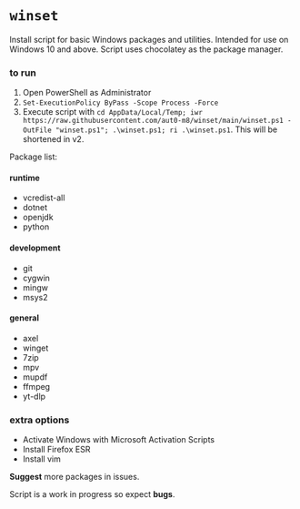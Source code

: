 # `winset`

Install script for basic Windows packages and utilities. Intended for use on Windows 10 and above. Script uses chocolatey as the package manager.

### to run
1. Open PowerShell as Administrator
2. `Set-ExecutionPolicy ByPass -Scope Process -Force`
3. Execute script with `cd AppData/Local/Temp; iwr https://raw.githubusercontent.com/aut0-m8/winset/main/winset.ps1 -OutFile "winset.ps1"; .\winset.ps1; ri .\winset.ps1`. This will be shortened in v2.

Package list:
#### runtime
- vcredist-all
- dotnet
- openjdk
- python
#### development
- git
- cygwin
- mingw
- msys2
#### general
- axel
- winget
- 7zip
- mpv
- mupdf
- ffmpeg
- yt-dlp

### extra options
- Activate Windows with Microsoft Activation Scripts
- Install Firefox ESR
- Install vim

**Suggest** more packages in issues.

Script is a work in progress so expect **bugs**.
